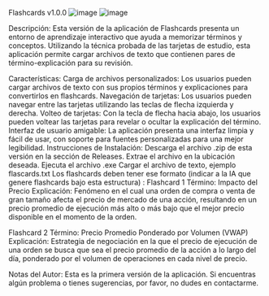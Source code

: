 Flashcards v1.0.0
![image](https://github.com/user-attachments/assets/4143f7d3-5766-421d-b587-a0f543652a8b)
![image](https://github.com/user-attachments/assets/4d25e325-94f9-4cae-957d-9049b1551a67)

Descripción:
Esta versión de la aplicación de Flashcards presenta un entorno de aprendizaje interactivo que ayuda a memorizar términos y conceptos.
Utilizando la técnica probada de las tarjetas de estudio, esta aplicación permite cargar archivos de texto que contienen pares de término-explicación para su revisión.

Características:
Carga de archivos personalizados: Los usuarios pueden cargar archivos de texto con sus propios términos y explicaciones para convertirlos en flashcards.
Navegación de tarjetas: Los usuarios pueden navegar entre las tarjetas utilizando las teclas de flecha izquierda y derecha.
Volteo de tarjetas: Con la tecla de flecha hacia abajo, los usuarios pueden voltear las tarjetas para revelar o ocultar la explicación del término.
Interfaz de usuario amigable: La aplicación presenta una interfaz limpia y fácil de usar, con soporte para fuentes personalizadas para una mejor legibilidad.
Instrucciones de Instalación:
Descarga el archivo .zip de esta versión en la sección de Releases.
Extrae el archivo en la ubicación deseada.
Ejecuta el archivo .exe
Cargar el archivo de texto, ejemplo flascards.txt
Los flashcards deben tener ese formato (indicar a la IA que genere flashcards bajo esta estructura) :
Flashcard 1
Término: Impacto del Precio
Explicación: Fenómeno en el cual una orden de compra o venta de gran tamaño afecta el precio de mercado de una acción, resultando en un precio promedio de ejecución más alto o más bajo que el mejor precio disponible en el momento de la orden.

Flashcard 2
Término: Precio Promedio Ponderado por Volumen (VWAP)
Explicación: Estrategia de negociación en la que el precio de ejecución de una orden se busca que sea el precio promedio de la acción a lo largo del día, ponderado por el volumen de operaciones en cada nivel de precio.

Notas del Autor:
Esta es la primera versión de la aplicación. Si encuentras algún problema o tienes sugerencias, por favor, no dudes en contactarme.
